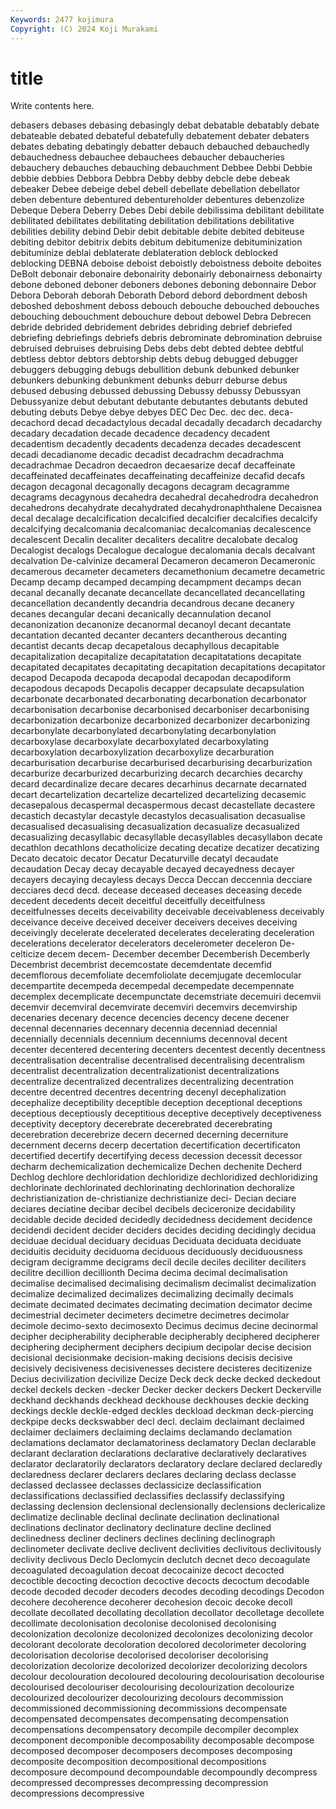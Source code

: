 ```yaml
---
Keywords: 2477 kojimura
Copyright: (C) 2024 Koji Murakami
---
```


# title

Write contents here.



debasers debases
debasing debasingly debat debatable debatably debate debateable debated debateful debatefully
debatement debater debaters debates debating debatingly debatter debauch debauched debauchedly
debauchedness debauchee debauchees debaucher debaucheries debauchery debauches debauching debauchment Debbee
Debbi Debbie debbie debbies Debbora Debbra Debby debby debcle debe
debeak debeaker Debee debeige debel debell debellate debellation debellator deben
debenture debentured debentureholder debentures debenzolize Debeque Debera Deberry Debes Debi
debile debilissima debilitant debilitate debilitated debilitates debilitating debilitation debilitations debilitative
debilities debility debind Debir debit debitable debite debited debiteuse debiting
debitor debitrix debits debitum debitumenize debituminization debituminize deblai deblaterate deblateration
deblock deblocked deblocking DEBNA deboise deboist deboistly deboistness deboite deboites
DeBolt debonair debonaire debonairity debonairly debonairness debonairty debone deboned deboner
deboners debones deboning debonnaire Debor Debora Deborah deborah Deborath Debord
debord debordment debosh deboshed deboshment deboss debouch debouche debouched debouches
debouching debouchment debouchure debout debowel Debra Debrecen debride debrided debridement
debrides debriding debrief debriefed debriefing debriefings debriefs debris debrominate debromination
debruise debruised debruises debruising Debs debs debt debted debtee debtful
debtless debtor debtors debtorship debts debug debugged debugger debuggers debugging
debugs debullition debunk debunked debunker debunkers debunking debunkment debunks deburr
deburse debus debused debusing debussed debussing Debussy debussy Debussyan Debussyanize
debut debutant debutante debutantes debutants debuted debuting debuts Debye debye
debyes DEC Dec Dec. dec dec. deca- decachord decad decadactylous
decadal decadally decadarch decadarchy decadary decadation decade decadence decadency decadent
decadentism decadently decadents decadenza decades decadescent decadi decadianome decadic decadist
decadrachm decadrachma decadrachmae Decadron decaedron decaesarize decaf decaffeinate decaffeinated decaffeinates
decaffeinating decaffeinize decafid decafs decagon decagonal decagonally decagons decagram decagramme
decagrams decagynous decahedra decahedral decahedrodra decahedron decahedrons decahydrate decahydrated decahydronaphthalene
Decaisnea decal decalage decalcification decalcified decalcifier decalcifies decalcify decalcifying decalcomania
decalcomaniac decalcomanias decalescence decalescent Decalin decaliter decaliters decalitre decalobate decalog
Decalogist decalogs Decalogue decalogue decalomania decals decalvant decalvation De-calvinize decameral
Decameron decameron Decameronic decamerous decameter decameters decamethonium decametre decametric Decamp
decamp decamped decamping decampment decamps decan decanal decanally decanate decancellate
decancellated decancellating decancellation decandently decandria decandrous decane decanery decanes decangular
decani decanically decannulation decanol decanonization decanonize decanormal decanoyl decant decantate
decantation decanted decanter decanters decantherous decanting decantist decants decap decapetalous
decaphyllous decapitable decapitalization decapitalize decapitatation decapitatations decapitate decapitated decapitates decapitating
decapitation decapitations decapitator decapod Decapoda decapoda decapodal decapodan decapodiform decapodous
decapods Decapolis decapper decapsulate decapsulation decarbonate decarbonated decarbonating decarbonation decarbonator
decarbonisation decarbonise decarbonised decarboniser decarbonising decarbonization decarbonize decarbonized decarbonizer decarbonizing
decarbonylate decarbonylated decarbonylating decarbonylation decarboxylase decarboxylate decarboxylated decarboxylating decarboxylation decarboxylization
decarboxylize decarburation decarburisation decarburise decarburised decarburising decarburization decarburize decarburized decarburizing
decarch decarchies decarchy decard decardinalize decare decares decarhinus decarnate decarnated
decart decartelization decartelize decartelized decartelizing decasemic decasepalous decaspermal decaspermous decast
decastellate decastere decastich decastylar decastyle decastylos decasualisation decasualise decasualised decasualising
decasualization decasualize decasualized decasualizing decasyllabic decasyllable decasyllables decasyllabon decate decathlon
decathlons decatholicize decating decatize decatizer decatizing Decato decatoic decator Decatur
Decaturville decatyl decaudate decaudation Decay decay decayable decayed decayedness decayer
decayers decaying decayless decays Decca Deccan deccennia decciare decciares decd
decd. decease deceased deceases deceasing decede decedent decedents deceit deceitful
deceitfully deceitfulness deceitfulnesses deceits deceivability deceivable deceivableness deceivably deceivance deceive
deceived deceiver deceivers deceives deceiving deceivingly decelerate decelerated decelerates decelerating
deceleration decelerations decelerator decelerators decelerometer deceleron De-celticize decem decem- December
december Decemberish Decemberly Decembrist decembrist decemcostate decemdentate decemfid decemflorous decemfoliate
decemfoliolate decemjugate decemlocular decempartite decempeda decempedal decempedate decempennate decemplex decemplicate
decempunctate decemstriate decemuiri decemvii decemvir decemviral decemvirate decemviri decemvirs decemvirship
decenaries decenary decence decencies decency decene decener decennal decennaries decennary
decennia decenniad decennial decennially decennials decennium decenniums decennoval decent decenter
decentered decentering decenters decentest decently decentness decentralisation decentralise decentralised decentralising
decentralism decentralist decentralization decentralizationist decentralizations decentralize decentralized decentralizes decentralizing decentration
decentre decentred decentres decentring decenyl decephalization decephalize deceptibility deceptible deception
deceptional deceptions deceptious deceptiously deceptitious deceptive deceptively deceptiveness deceptivity deceptory
decerebrate decerebrated decerebrating decerebration decerebrize decern decerned decerning decerniture decernment
decerns decerp decertation decertification decertificaton decertified decertify decertifying decess decession
decessit decessor decharm dechemicalization dechemicalize Dechen dechenite Decherd Dechlog dechlore
dechloridation dechloridize dechloridized dechloridizing dechlorinate dechlorinated dechlorinating dechlorination dechoralize dechristianization
de-christianize dechristianize deci- Decian deciare deciares deciatine decibar decibel decibels
deciceronize decidability decidable decide decided decidedly decidedness decidement decidence decidendi
decident decider deciders decides deciding decidingly decidua deciduae decidual deciduary
deciduas Deciduata deciduata deciduate deciduitis deciduity deciduoma deciduous deciduously deciduousness
decigram decigramme decigrams decil decile deciles deciliter deciliters decilitre decillion
decillionth Decima decima decimal decimalisation decimalise decimalised decimalising decimalism decimalist
decimalization decimalize decimalized decimalizes decimalizing decimally decimals decimate decimated decimates
decimating decimation decimator decime decimestrial decimeter decimeters decimetre decimetres decimolar
decimole decimo-sexto decimosexto Decimus decimus decine decinormal decipher decipherability decipherable
decipherably deciphered decipherer deciphering decipherment deciphers decipium decipolar decise decision
decisional decisionmake decision-making decisions decisis decisive decisively decisiveness decisivenesses decistere
decisteres decitizenize Decius decivilization decivilize Decize Deck deck decke decked
deckedout deckel deckels decken -decker Decker decker deckers Deckert Deckerville
deckhand deckhands deckhead deckhouse deckhouses deckie decking deckings deckle deckle-edged
deckles deckload deckman deck-piercing deckpipe decks deckswabber decl decl. declaim
declaimant declaimed declaimer declaimers declaiming declaims declamando declamation declamations declamator
declamatoriness declamatory Declan declarable declarant declaration declarations declarative declaratively declaratives
declarator declaratorily declarators declaratory declare declared declaredly declaredness declarer declarers
declares declaring declass declasse declassed declassee declasses declassicize declassification declassifications
declassified declassifies declassify declassifying declassing declension declensional declensionally declensions declericalize
declimatize declinable declinal declinate declination declinational declinations declinator declinatory declinature
decline declined declinedness decliner decliners declines declining declinograph declinometer declivate
declive declivent declivities declivitous declivitously declivity declivous Declo Declomycin declutch
decnet deco decoagulate decoagulated decoagulation decoat decocainize decoct decocted decoctible
decocting decoction decoctive decocts decoctum decodable decode decoded decoder decoders
decodes decoding decodings Decodon decohere decoherence decoherer decohesion decoic decoke
decoll decollate decollated decollating decollation decollator decolletage decollete decollimate decolonisation
decolonise decolonised decolonising decolonization decolonize decolonized decolonizes decolonizing decolor decolorant
decolorate decoloration decolored decolorimeter decoloring decolorisation decolorise decolorised decoloriser decolorising
decolorization decolorize decolorized decolorizer decolorizing decolors decolour decolouration decoloured decolouring
decolourisation decolourise decolourised decolouriser decolourising decolourization decolourize decolourized decolourizer decolourizing
decolours decommission decommissioned decommissioning decommissions decompensate decompensated decompensates decompensating decompensation
decompensations decompensatory decompile decompiler decomplex decomponent decomponible decomposability decomposable decompose
decomposed decomposer decomposers decomposes decomposing decomposite decomposition decompositional decompositions decomposure
decompound decompoundable decompoundly decompress decompressed decompresses decompressing decompression decompressions decompressive
